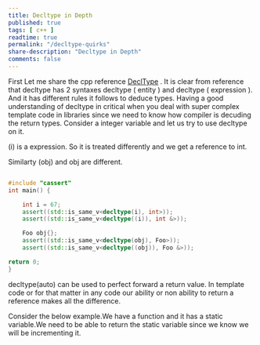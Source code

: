 ```yaml
---
title: Decltype in Depth
published: true
tags: [ c++ ]
readtime: true
permalink: "/decltype-quirks"
share-description: "Decltype in Depth"
comments: false
---
```


First Let me share  the cpp reference [DeclType](https://en.cppreference.com/w/cpp/language/decltype)  . 
It is clear from reference that decltype has 2 syntaxes decltype ( entity ) and decltype ( expression ).
And it has different rules it follows to deduce types.
Having a good understanding of decltype in critical when you deal with super complex template code
in libraries since we need to know how compiler is decuding the return types.
Consider a integer variable and let us try to use decltype on it.

(i) is a expression. So it is treated differently and we get a reference to int.

Similarty (obj) and obj are different.
```cpp

#include "cassert"
int main() {

    int i = 67;
    assert((std::is_same_v<decltype(i), int>));
    assert((std::is_same_v<decltype((i)), int &>));

    Foo obj{};
    assert((std::is_same_v<decltype(obj), Foo>));
    assert((std::is_same_v<decltype((obj)), Foo &>));

return 0;
}

```

decltype(auto) can be used to perfect forward a return value.
In template code or for that matter in any code our ability or non ability to return a reference 
makes all the difference.

Consider the below example.We have a function and it has a static variable.We  need to be 
able to return the static variable since we know we will be incrementing it.
